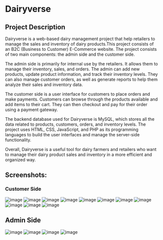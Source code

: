 # Dairyverse

## Project Description
Dairyverse is a web-based dairy management project that help retailers to manage the sales and inventory of dairy products.This project consists of an B2C (Business to Customer) E-Commerce website. The project consists of two main components: the admin side and the customer side.

The admin side is primarily for internal use by the retailers. It allows them to manage their inventory, sales, and orders. The admin can add new products, update product information, and track their inventory levels. They can also manage customer orders, as well as generate reports to help them analyze their sales and inventory data.

The customer side is a user interface for customers to place orders and make payments. Customers can browse through the products available and add items to their cart. They can then checkout and pay for their order using a payment gateway.

The backend database used for Dairyverse is MySQL, which stores all the data related to products, customers, orders, and inventory levels. The project uses HTML, CSS, JavaScript, and PHP as its programming languages to build the user interfaces and manage the server-side functionality.

Overall, Dairyverse is a useful tool for dairy farmers and retailers who want to manage their dairy product sales and inventory in a more efficient and organized way.

## Screenshots:
### Customer Side
![image](https://user-images.githubusercontent.com/109498501/233387936-81409e0f-24e4-49da-9f7f-6b77e27462c6.png)
![image](https://user-images.githubusercontent.com/109498501/233387980-84d5d498-b9b6-4171-a1e9-916a95a8468c.png)
![image](https://user-images.githubusercontent.com/109498501/233388001-df2a9c28-3f49-4d5c-a3d9-97269993e2ff.png)
![image](https://user-images.githubusercontent.com/109498501/233388031-53228e82-536f-4a10-a2f3-fe71ac21f9ed.png)
![image](https://user-images.githubusercontent.com/109498501/233388067-2fa0cac9-228a-467d-a9a6-b018b050e642.png)
![image](https://user-images.githubusercontent.com/109498501/233388091-bb76a53b-87aa-4b39-9b78-a35c8e915f28.png)
![image](https://user-images.githubusercontent.com/109498501/233388128-f5a1480c-5d3b-4f6b-a804-a2686f759040.png)
![image](https://user-images.githubusercontent.com/109498501/233388163-bf82b146-8c1b-4411-813d-23a7b9409dee.png)
![image](https://user-images.githubusercontent.com/109498501/233388216-4fe955b4-29a3-46a5-912f-fdbb4f17f4a9.png)
![image](https://user-images.githubusercontent.com/109498501/233388241-2ec45cd2-8477-4b29-8b59-4ee90f151cd8.png)
![image](https://user-images.githubusercontent.com/109498501/233388269-9adf8ff7-3f2b-4c55-8bec-113f9d89d99b.png)

## Admin Side
![image](https://user-images.githubusercontent.com/109498501/233388315-e2933259-a00a-4e88-94ef-961b9bb755e9.png)
![image](https://user-images.githubusercontent.com/109498501/233388357-88b64476-46ad-45bd-a41a-26c0d766b397.png)
![image](https://user-images.githubusercontent.com/109498501/233388432-482f832f-eac3-47c0-aff4-d26ab996483f.png)
![image](https://user-images.githubusercontent.com/109498501/233388460-3bac11b5-9437-409a-866f-af16eeb78b4b.png)
